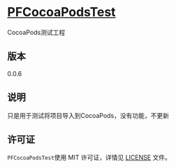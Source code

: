 [PFCocoaPodsTest](https://github.com/PFei-He/PFCocoaPodsTest)
===
CocoaPods测试工程
 
版本
---
0.0.6

说明
---
只是用于测试将项目导入到CocoaPods，没有功能，不更新
 
许可证
---
`PFCocoaPodsTest`使用 MIT 许可证，详情见 [LICENSE](https://raw.githubusercontent.com/PFei-He/PFCocoaPodsTest/master/LICENSE) 文件。
